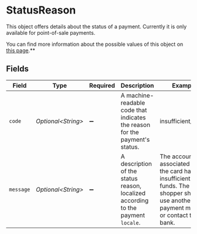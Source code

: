 # StatusReason

This object offers details about the status of a payment. Currently it is only available for point-of-sale
payments.

You can find more information about the possible values of this object on
[this page](status-reasons).**


## Fields

| Field                                                                                                                             | Type                                                                                                                              | Required                                                                                                                          | Description                                                                                                                       | Example                                                                                                                           |
| --------------------------------------------------------------------------------------------------------------------------------- | --------------------------------------------------------------------------------------------------------------------------------- | --------------------------------------------------------------------------------------------------------------------------------- | --------------------------------------------------------------------------------------------------------------------------------- | --------------------------------------------------------------------------------------------------------------------------------- |
| `code`                                                                                                                            | *Optional\<String>*                                                                                                               | :heavy_minus_sign:                                                                                                                | A machine-readable code that indicates the reason for the payment's status.                                                       | insufficient_funds                                                                                                                |
| `message`                                                                                                                         | *Optional\<String>*                                                                                                               | :heavy_minus_sign:                                                                                                                | A description of the status reason, localized according to the payment `locale`.                                                  | The account associated with the card has insufficient funds. The shopper should use another payment method or contact their bank. |